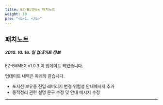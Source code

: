 ```yaml
---
title: EZ-BitMex 패치노트
weight: 10
pre: "<b>1. </b>"
---
```


## 패치노트

##### 2010. 10. 16. 일 업데이트 정보

EZ-BitMEX v1.0.3 이 업데이트 되었습니다.

업데이트 내역은 아래와 같습니다.

- 포지션 보유중 진입 레버리지 변경 위험성 안내메시지 추가
- 동적정리 관련 설명 문구 수정 및 안내 메시지 수정

---